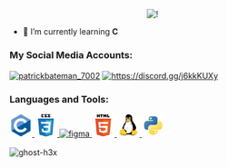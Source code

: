 <p align="center">
  <img src="https://cdn.discordapp.com/attachments/1233881531404124202/1282879641136398378/84df51b4bb34f6fb7f02c5d85fd9c960.gif?ex=66e0f645&is=66dfa4c5&hm=434b0454ae99bc2699ab6c54ac5ac7546fb04bb0da01fa384de4cd3e7f114aba&" alt="!">
</p>

- 🌱 I’m currently learning **C**

<h3 align="left">My Social Media Accounts:</h3>
<p align="left">
<a href="https://instagram.com/patrickbateman_7002" target="blank"><img align="center" src="https://raw.githubusercontent.com/rahuldkjain/github-profile-readme-generator/master/src/images/icons/Social/instagram.svg" alt="patrickbateman_7002" height="30" width="40" /></a>
<a href="https://discord.gg/https://discord.gg/j6kkKUXy" target="blank"><img align="center" src="https://raw.githubusercontent.com/rahuldkjain/github-profile-readme-generator/master/src/images/icons/Social/discord.svg" alt="https://discord.gg/j6kkKUXy" height="30" width="40" /></a>
</p>

<h3 align="left">Languages and Tools:</h3>
<p align="left"> <a href="https://www.cprogramming.com/" target="_blank" rel="noreferrer"> <img src="https://raw.githubusercontent.com/devicons/devicon/master/icons/c/c-original.svg" alt="c" width="40" height="40"/> </a> <a href="https://www.w3schools.com/css/" target="_blank" rel="noreferrer"> <img src="https://raw.githubusercontent.com/devicons/devicon/master/icons/css3/css3-original-wordmark.svg" alt="css3" width="40" height="40"/> </a> <a href="https://www.figma.com/" target="_blank" rel="noreferrer"> <img src="https://www.vectorlogo.zone/logos/figma/figma-icon.svg" alt="figma" width="40" height="40"/> </a> <a href="https://www.w3.org/html/" target="_blank" rel="noreferrer"> <img src="https://raw.githubusercontent.com/devicons/devicon/master/icons/html5/html5-original-wordmark.svg" alt="html5" width="40" height="40"/> </a> <a href="https://www.linux.org/" target="_blank" rel="noreferrer"> <img src="https://raw.githubusercontent.com/devicons/devicon/master/icons/linux/linux-original.svg" alt="linux" width="40" height="40"/> </a> <a href="https://www.python.org" target="_blank" rel="noreferrer"> <img src="https://raw.githubusercontent.com/devicons/devicon/master/icons/python/python-original.svg" alt="python" width="40" height="40"/> </a> </p>

<p><img align="center" src="https://github-readme-stats.vercel.app/api/top-langs?username=ghost-h3x&show_icons=true&locale=en&layout=compact" alt="ghost-h3x" /></p>
